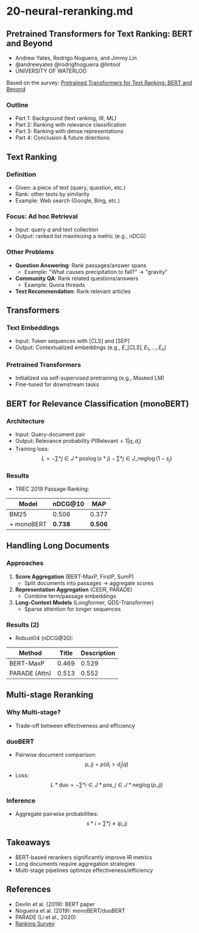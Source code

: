 # 20-neural-reranking.md

## Pretrained Transformers for Text Ranking: BERT and Beyond

- Andrew Yates, Rodrigo Nogueira, and Jimmy Lin
- @andrewyates @rodrigfnogueira @lintool
- UNIVERSITY OF WATERLOO

Based on the survey:
[Pretrained Transformers for Text Ranking: BERT and Beyond](https://arxiv.org/abs/2010.06467)

### Outline

- Part 1: Background (text ranking, IR, ML)
- Part 2: Ranking with relevance classification
- Part 3: Ranking with dense representations
- Part 4: Conclusion & future directions

## Text Ranking

### Definition

- Given: a piece of text (query, question, etc.)
- Rank: other texts by similarity
- Example: Web search (Google, Bing, etc.)

### Focus: Ad hoc Retrieval

- Input: query $q$ and text collection
- Output: ranked list maximizing a metric (e.g., nDCG)

### Other Problems

- **Question Answering**: Rank passages/answer spans
  - Example: "What causes precipitation to fall?" → "gravity"
- **Community QA**: Rank related questions/answers
  - Example: Quora threads
- **Text Recommendation**: Rank relevant articles

## Transformers

### Text Embeddings

- Input: Token sequences with [CLS] and [SEP]
- Output: Contextualized embeddings (e.g., $E\_{[CLS]}, E_1, \dots, E_n$)

### Pretrained Transformers

- Initialized via self-supervised pretraining (e.g., Masked LM)
- Fine-tuned for downstream tasks

## BERT for Relevance Classification (monoBERT)

### Architecture

- Input: Query-document pair
- Output: Relevance probability $P(\text{Relevant}=1|q, d_i)$
- Training loss:
  $$ L = -\sum*{j \in J*{\text{pos}}} \log(s*j) - \sum*{j \in J\_{\text{neg}}} \log(1 - s_j) $$

### Results

- TREC 2019 Passage Ranking:

| Model      | nDCG@10   | MAP       |
| ---------- | --------- | --------- |
| BM25       | 0.506     | 0.377     |
| + monoBERT | **0.738** | **0.506** |

## Handling Long Documents

### Approaches

1. **Score Aggregation** (BERT-MaxP, FirstP, SumP)
   - Split documents into passages → aggregate scores
2. **Representation Aggregation** (CEDR, PARADE)
   - Combine term/passage embeddings
3. **Long-Context Models** (Longformer, QDS-Transformer)
   - Sparse attention for longer sequences

### Results (2)

- Robust04 (nDCG@20):

| Method        | Title | Description |
| ------------- | ----- | ----------- |
| BERT-MaxP     | 0.469 | 0.529       |
| PARADE (Attn) | 0.513 | 0.552       |

## Multi-stage Reranking

### Why Multi-stage?

- Trade-off between effectiveness and efficiency

### duoBERT

- Pairwise document comparison:
  $$ p\_{ij} = p(d_i > d_j | q) $$
- Loss:
  $$ L*{\text{duo}} = -\sum*{i \in J*{\text{pos}}, j \in J*{\text{neg}}} \log(p\_{ij}) $$

### Inference

- Aggregate pairwise probabilities:
  $$ s*i = \sum*{j \neq i} p\_{ij} $$

## Takeaways

- BERT-based rerankers significantly improve IR metrics
- Long documents require aggregation strategies
- Multi-stage pipelines optimize effectiveness/efficiency

## References

- Devlin et al. (2019): BERT paper
- Nogueira et al. (2019): monoBERT/duoBERT
- PARADE (Li et al., 2020)
- [Ranking Survey](https://arxiv.org/abs/2010.06467)
